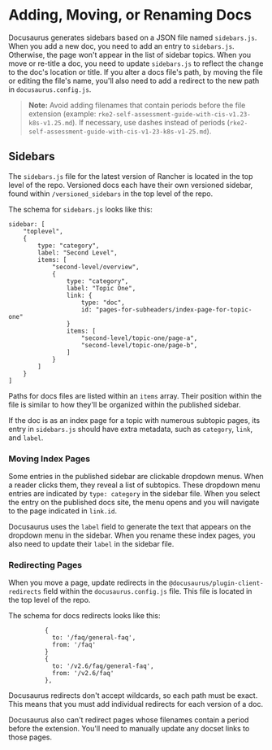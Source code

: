 # Adding, Moving, or Renaming Docs

Docusaurus generates sidebars based on a JSON file named `sidebars.js`. When you add a new doc, you need to add an entry to `sidebars.js`. Otherwise, the page won't appear in the list of sidebar topics. When you move or re-title a doc, you need to update `sidebars.js` to reflect the change to the doc's location or title. If you alter a docs file's path, by moving the file or editing the file's name, you'll also need to add a redirect to the new path in `docusaurus.config.js`.

> **Note:** Avoid adding filenames that contain periods before the file extension (example: `rke2-self-assessment-guide-with-cis-v1.23-k8s-v1.25.md`). If necessary, use dashes instead of periods (`rke2-self-assessment-guide-with-cis-v1-23-k8s-v1-25.md`).

## Sidebars

The `sidebars.js` file for the latest version of Rancher is located in the top level of the repo. Versioned docs each have their own versioned sidebar, found within `/versioned_sidebars` in the top level of the repo.

The schema for `sidebars.js` looks like this: 

```JS
sidebar: [
    "toplevel",
    {
        type: "category",
        label: "Second Level",
        items: [
            "second-level/overview",
            {
                type: "category",
                label: "Topic One",
                link: {
                    type: "doc",
                    id: "pages-for-subheaders/index-page-for-topic-one"
                }
                items: [
                    "second-level/topic-one/page-a",
                    "second-level/topic-one/page-b",
                ]
            }
        ]
    }
]
```

Paths for docs files are listed within an `items` array. Their position within the file is similar to how they'll be organized within the published sidebar. 

If the doc is as an index page for a topic with numerous subtopic pages, its entry in `sidebars.js` should have extra metadata, such as `category`, `link`, and `label`.

### Moving Index Pages

Some entries in the published sidebar are clickable dropdown menus. When a reader clicks them, they reveal a list of subtopics. These dropdown menu entries are indicated by `type: category` in the sidebar file. When you select the entry on the published docs site, the menu opens and you will navigate to the page indicated in `link.id`. 

Docusaurus uses the `label` field to generate the text that appears on the dropdown menu in the sidebar. When you rename these index pages, you also need to update their `label` in the sidebar file.

### Redirecting Pages

When you move a page, update redirects in the `@docusaurus/plugin-client-redirects` field within the `docusaurus.config.js` file. This file is located in the top level of the repo.

The schema for docs redirects looks like this:

```JS
          {
            to: '/faq/general-faq',
            from: '/faq'
          }
          {
            to: '/v2.6/faq/general-faq',
            from: '/v2.6/faq'
          },
```

Docusaurus redirects don't accept wildcards, so each path must be exact. This means that you must add individual redirects for each version of a doc. 

Docusaurus also can't redirect pages whose filenames contain a period before the extension. You'll need to manually update any docset links to those pages. 
